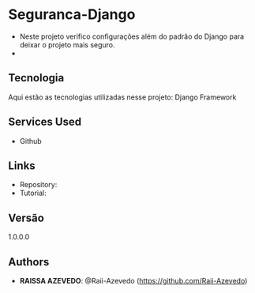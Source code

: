 # Seguranca-Django

- Neste projeto verifico configurações além do padrão do Django para deixar o projeto mais seguro.
- 
 
## Tecnologia
 
Aqui estão as tecnologias utilizadas nesse projeto:
Django Framework
 
## Services Used
 
* Github
 
## Links
 
  - Repository: 
  - Tutorial: 
 
 
## Versão
 
1.0.0.0
 
 
## Authors
 
* **RAISSA AZEVEDO**: @Raii-Azevedo (https://github.com/Raii-Azevedo)
 
 
